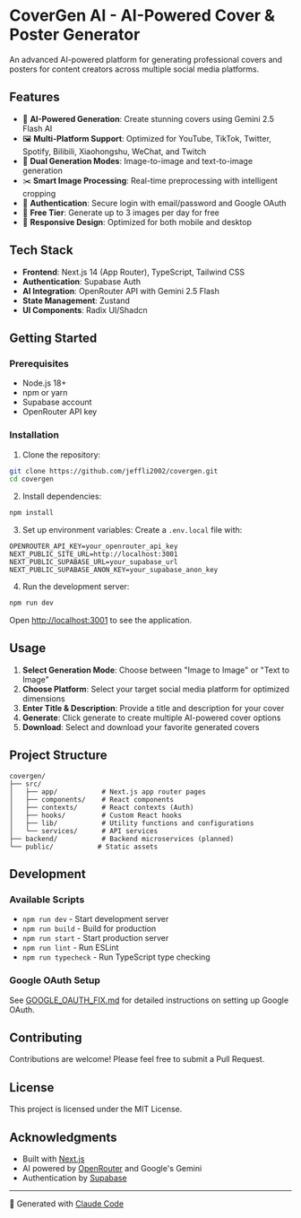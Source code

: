 # CoverGen AI - AI-Powered Cover & Poster Generator

An advanced AI-powered platform for generating professional covers and posters for content creators across multiple social media platforms.

## Features

- 🎨 **AI-Powered Generation**: Create stunning covers using Gemini 2.5 Flash AI
- 🖼️ **Multi-Platform Support**: Optimized for YouTube, TikTok, Twitter, Spotify, Bilibili, Xiaohongshu, WeChat, and Twitch
- 🔄 **Dual Generation Modes**: Image-to-image and text-to-image generation
- ✂️ **Smart Image Processing**: Real-time preprocessing with intelligent cropping
- 🔐 **Authentication**: Secure login with email/password and Google OAuth
- 🎁 **Free Tier**: Generate up to 3 images per day for free
- 📱 **Responsive Design**: Optimized for both mobile and desktop

## Tech Stack

- **Frontend**: Next.js 14 (App Router), TypeScript, Tailwind CSS
- **Authentication**: Supabase Auth
- **AI Integration**: OpenRouter API with Gemini 2.5 Flash
- **State Management**: Zustand
- **UI Components**: Radix UI/Shadcn

## Getting Started

### Prerequisites

- Node.js 18+ 
- npm or yarn
- Supabase account
- OpenRouter API key

### Installation

1. Clone the repository:
```bash
git clone https://github.com/jeffli2002/covergen.git
cd covergen
```

2. Install dependencies:
```bash
npm install
```

3. Set up environment variables:
Create a `.env.local` file with:
```env
OPENROUTER_API_KEY=your_openrouter_api_key
NEXT_PUBLIC_SITE_URL=http://localhost:3001
NEXT_PUBLIC_SUPABASE_URL=your_supabase_url
NEXT_PUBLIC_SUPABASE_ANON_KEY=your_supabase_anon_key
```

4. Run the development server:
```bash
npm run dev
```

Open [http://localhost:3001](http://localhost:3001) to see the application.

## Usage

1. **Select Generation Mode**: Choose between "Image to Image" or "Text to Image"
2. **Choose Platform**: Select your target social media platform for optimized dimensions
3. **Enter Title & Description**: Provide a title and description for your cover
4. **Generate**: Click generate to create multiple AI-powered cover options
5. **Download**: Select and download your favorite generated covers

## Project Structure

```
covergen/
├── src/
│   ├── app/           # Next.js app router pages
│   ├── components/    # React components
│   ├── contexts/      # React contexts (Auth)
│   ├── hooks/         # Custom React hooks
│   ├── lib/           # Utility functions and configurations
│   └── services/      # API services
├── backend/           # Backend microservices (planned)
└── public/           # Static assets
```

## Development

### Available Scripts

- `npm run dev` - Start development server
- `npm run build` - Build for production
- `npm run start` - Start production server
- `npm run lint` - Run ESLint
- `npm run typecheck` - Run TypeScript type checking

### Google OAuth Setup

See [GOOGLE_OAUTH_FIX.md](./GOOGLE_OAUTH_FIX.md) for detailed instructions on setting up Google OAuth.

## Contributing

Contributions are welcome! Please feel free to submit a Pull Request.

## License

This project is licensed under the MIT License.

## Acknowledgments

- Built with [Next.js](https://nextjs.org/)
- AI powered by [OpenRouter](https://openrouter.ai/) and Google's Gemini
- Authentication by [Supabase](https://supabase.com/)

---

🤖 Generated with [Claude Code](https://claude.ai/code)